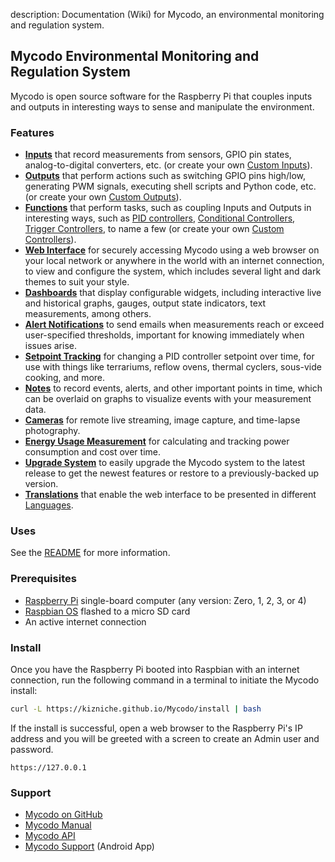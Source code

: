 description: Documentation (Wiki) for Mycodo, an environmental monitoring and regulation system.

## Mycodo Environmental Monitoring and Regulation System

Mycodo is open source software for the Raspberry Pi that couples inputs and outputs in interesting ways to sense and manipulate the environment.

### Features

*   **[Inputs](Inputs.md)** that record measurements from sensors, GPIO pin states, analog-to-digital converters, etc. (or create your own [Custom Inputs](Inputs.md/#custom-inputs)).
*   **[Outputs](Outputs.md)** that perform actions such as switching GPIO pins high/low, generating PWM signals, executing shell scripts and Python code, etc. (or create your own [Custom Outputs](Outputs.md/#custom-outputs)).
*   **[Functions](Functions.md)** that perform tasks, such as coupling Inputs and Outputs in interesting ways, such as [PID controllers](Functions.md/#pid-controller), [Conditional Controllers](Functions.md/#conditional), [Trigger Controllers](Functions.md/#trigger), to name a few (or create your own [Custom Controllers](Functions.md/#custom-controllers)).
*   **[Web Interface](About.md/#web-interface)** for securely accessing Mycodo using a web browser on your local network or anywhere in the world with an internet connection, to view and configure the system, which includes several light and dark themes to suit your style.
*   **[Dashboards](Data-Viewing.md/#dashboard)** that display configurable widgets, including interactive live and historical graphs, gauges, output state indicators, text measurements, among others.
*   **[Alert Notifications](Alerts.md)** to send emails when measurements reach or exceed user-specified thresholds, important for knowing immediately when issues arise.
*   **[Setpoint Tracking](Methods.md)** for changing a PID controller setpoint over time, for use with things like terrariums, reflow ovens, thermal cyclers, sous-vide cooking, and more.
*   **[Notes](Notes.md)** to record events, alerts, and other important points in time, which can be overlaid on graphs to visualize events with your measurement data.
*   **[Cameras](Camera.md)** for remote live streaming, image capture, and time-lapse photography.
*   **[Energy Usage Measurement](Energy-Usage.md)** for calculating and tracking power consumption and cost over time.
*   **[Upgrade System](Upgrade-Backup-Restore.md/#upgrading)** to easily upgrade the Mycodo system to the latest release to get the newest features or restore to a previously-backed up version.
*   **[Translations](Translations.md)** that enable the web interface to be presented in different [Languages](https://github.com/kizniche/Mycodo#features).


### Uses

See the [README](https://github.com/kizniche/Mycodo#uses) for more information.

### Prerequisites

*   [Raspberry Pi](https://www.raspberrypi.org/) single-board computer (any version: Zero, 1, 2, 3, or 4)
*   [Raspbian OS](https://www.raspberrypi.org/downloads/raspbian/) flashed to a micro SD card
*   An active internet connection

### Install

Once you have the Raspberry Pi booted into Raspbian with an internet connection, run the following command in a terminal to initiate the Mycodo install:

```bash
curl -L https://kizniche.github.io/Mycodo/install | bash
```

If the install is successful, open a web browser to the Raspberry Pi's IP address and you will be greeted with a screen to create an Admin user and password.

```
https://127.0.0.1
```

### Support

*   [Mycodo on GitHub](https://github.com/kizniche/Mycodo)
*   [Mycodo Manual](https://kizniche.github.io/Mycodo)
*   [Mycodo API](https://kizniche.github.io/Mycodo/mycodo-api.html)
*   [Mycodo Support](https://play.google.com/store/apps/details?id=com.mycodo.mycododocs) (Android App)
